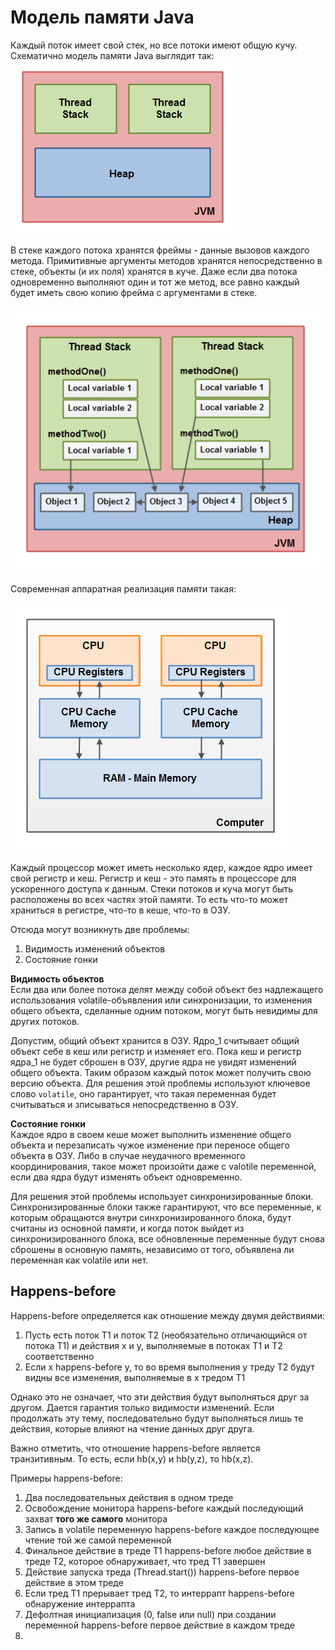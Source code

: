 # Модель памяти Java
Каждый поток имеет свой стек, но все потоки имеют общую кучу. Схематично модель памяти Java выглядит так:
![img.png](png/java_memory_model.png)

В стеке каждого потока хранятся фреймы - данные вызовов каждого метода. Примитивные аргументы методов хранятся
непосредственно в стеке, объекты (и их поля) хранятся в куче. Даже если два потока одновременно выполняют
один и тот же метод, все равно каждый будет иметь свою копию фрейма с аргументами в стеке. 

![img.png](png/java_memory_model_example.png)

Современная аппаратная реализация памяти такая:

![img.png](png/pc_memory_model.png)

Каждый процессор может иметь несколько ядер, каждое ядро имеет свой регистр и кеш. Регистр и кеш - это память в 
процессоре для ускоренного доступа к данным. Стеки потоков и куча могут быть расположены во всех частях этой памяти. 
То есть что-то может храниться в регистре, что-то в кеше, что-то в ОЗУ. 

Отсюда могут возникнуть две проблемы:
1) Видимость изменений объектов
2) Состояние гонки

**Видимость объектов**  
Если два или более потока делят между собой объект без надлежащего использования volatile-объявления или синхронизации,
то изменения общего объекта, сделанные одним потоком, могут быть невидимы для других потоков.

Допустим, общий объект хранится в ОЗУ. Ядро_1 считывает общий объект себе в кеш или регистр и изменяет его. Пока кеш и
регистр ядра_1 не будет сброшен в ОЗУ, другие ядра не увидят изменений общего объекта. Таким образом каждый поток может
получить свою версию объекта. Для решения этой проблемы используют ключевое слово `volatile`, оно гарантирует, что такая
переменная будет считываться и зписываться непосредственно в ОЗУ. 

**Состояние гонки**  
Каждое ядро в своем кеше может выполнить изменение общего объекта и перезаписать чужое изменение при переносе общего
объекта в ОЗУ. Либо в случае неудачного временного координирования, такое может произойти даже с valotile переменной, 
если два ядра будут изменять объект одновременно.

Для решения этой проблемы использует синхронизированные блоки. Синхронизированные блоки также гарантируют, что все
переменные, к которым обращаются внутри синхронизированного блока, будут считаны из основной памяти, и когда поток 
выйдет из синхронизированного блока, все обновленные переменные будут снова сброшены в основную память, независимо от 
того, объявлена ли переменная как volatile или нет.

## Happens-before
Happens-before определяется как отношение между двумя действиями:

1) Пусть есть поток T1 и поток T2 (необязательно отличающийся от потока T1) и действия x и y, выполняемые в 
потоках T1 и T2 соответственно
2) Если x happens-before y, то во время выполнения y треду T2 будут видны все изменения, выполняемые в x тредом T1

Однако это не означает, что эти действия будут выполняться друг за другом. Дается гарантия только видимости изменений.
Если продолжать эту тему, последовательно будут выполняться лишь те действия, которые влияют на чтение данных друг друга.

Важно отметить, что отношение happens-before является транзитивным. То есть, если hb(x,y) и hb(y,z), то hb(x,z).

Примеры happens-before:
1) Два последовательных действия в одном треде
2) Освобождение монитора happens-before каждый последующий захват **того же самого** монитора
3) Запись в volatile переменную happens-before каждое последующее чтение той же самой переменной
4) Финальное действие в треде T1 happens-before любое действие в треде T2, которое обнаруживает, что тред T1 завершен
5) Действие запуска треда (Thread.start()) happens-before первое действие в этом треде
6) Если тред T1 прерывает тред T2, то интеррапт happens-before обнаружение интеррапта
7) Дефолтная инициализация (0, false или null) при создании переменной happens-before первое действие в каждом треде
8) 